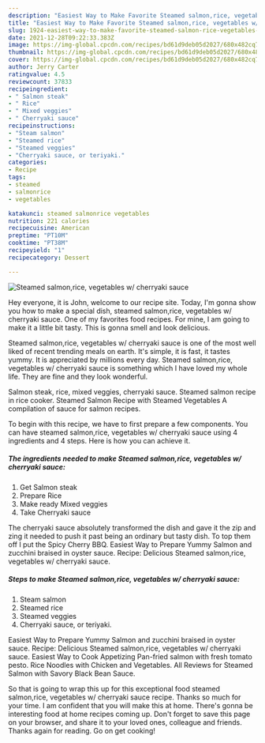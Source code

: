 ```yaml
---
description: "Easiest Way to Make Favorite Steamed salmon,rice, vegetables w/ cherryaki sauce"
title: "Easiest Way to Make Favorite Steamed salmon,rice, vegetables w/ cherryaki sauce"
slug: 1924-easiest-way-to-make-favorite-steamed-salmon-rice-vegetables-w-cherryaki-sauce
date: 2021-12-28T09:22:33.383Z
image: https://img-global.cpcdn.com/recipes/bd61d9deb05d2027/680x482cq70/steamed-salmonrice-vegetables-w-cherryaki-sauce-recipe-main-photo.jpg
thumbnail: https://img-global.cpcdn.com/recipes/bd61d9deb05d2027/680x482cq70/steamed-salmonrice-vegetables-w-cherryaki-sauce-recipe-main-photo.jpg
cover: https://img-global.cpcdn.com/recipes/bd61d9deb05d2027/680x482cq70/steamed-salmonrice-vegetables-w-cherryaki-sauce-recipe-main-photo.jpg
author: Jerry Carter
ratingvalue: 4.5
reviewcount: 37833
recipeingredient:
- " Salmon steak"
- " Rice"
- " Mixed veggies"
- " Cherryaki sauce"
recipeinstructions:
- "Steam salmon"
- "Steamed rice"
- "Steamed veggies"
- "Cherryaki sauce, or teriyaki."
categories:
- Recipe
tags:
- steamed
- salmonrice
- vegetables

katakunci: steamed salmonrice vegetables 
nutrition: 221 calories
recipecuisine: American
preptime: "PT10M"
cooktime: "PT38M"
recipeyield: "1"
recipecategory: Dessert

---
```



![Steamed salmon,rice, vegetables w/ cherryaki sauce](https://img-global.cpcdn.com/recipes/bd61d9deb05d2027/680x482cq70/steamed-salmonrice-vegetables-w-cherryaki-sauce-recipe-main-photo.jpg)

Hey everyone, it is John, welcome to our recipe site. Today, I'm gonna show you how to make a special dish, steamed salmon,rice, vegetables w/ cherryaki sauce. One of my favorites food recipes. For mine, I am going to make it a little bit tasty. This is gonna smell and look delicious.

Steamed salmon,rice, vegetables w/ cherryaki sauce is one of the most well liked of recent trending meals on earth. It's simple, it is fast, it tastes yummy. It is appreciated by millions every day. Steamed salmon,rice, vegetables w/ cherryaki sauce is something which I have loved my whole life. They are fine and they look wonderful.

Salmon steak, rice, mixed veggies, cherryaki sauce. Steamed salmon recipe in rice cooker. Steamed Salmon Recipe with Steamed Vegetables A compilation of sauce for salmon recipes.


To begin with this recipe, we have to first prepare a few components. You can have steamed salmon,rice, vegetables w/ cherryaki sauce using 4 ingredients and 4 steps. Here is how you can achieve it.

<!--inarticleads1-->

##### The ingredients needed to make Steamed salmon,rice, vegetables w/ cherryaki sauce:

1. Get  Salmon steak
1. Prepare  Rice
1. Make ready  Mixed veggies
1. Take  Cherryaki sauce


The cherryaki sauce absolutely transformed the dish and gave it the zip and zing it needed to push it past being an ordinary but tasty dish. To top them off I put the Spicy Cherry BBQ. Easiest Way to Prepare Yummy Salmon and zucchini braised in oyster sauce. Recipe: Delicious Steamed salmon,rice, vegetables w/ cherryaki sauce. 

<!--inarticleads2-->

##### Steps to make Steamed salmon,rice, vegetables w/ cherryaki sauce:

1. Steam salmon
1. Steamed rice
1. Steamed veggies
1. Cherryaki sauce, or teriyaki.


Easiest Way to Prepare Yummy Salmon and zucchini braised in oyster sauce. Recipe: Delicious Steamed salmon,rice, vegetables w/ cherryaki sauce. Easiest Way to Cook Appetizing Pan-fried salmon with fresh tomato pesto. Rice Noodles with Chicken and Vegetables. All Reviews for Steamed Salmon with Savory Black Bean Sauce. 

So that is going to wrap this up for this exceptional food steamed salmon,rice, vegetables w/ cherryaki sauce recipe. Thanks so much for your time. I am confident that you will make this at home. There's gonna be interesting food at home recipes coming up. Don't forget to save this page on your browser, and share it to your loved ones, colleague and friends. Thanks again for reading. Go on get cooking!
